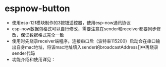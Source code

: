 # espnow-button
- 使用esp-12f模块制作的3按钮遥控器，使用esp-now通讯协议
- esp-now数据包格式可以自行修改，需要注意在sender和receiver都要同步修改，保证数据格式完全一致
- 使用时先烧录receiver端程序，连接串口后（波特率115200）启动会在串口输出自身mac地址，将该mac地址填入sender的broadcastAddress[]中再烧录sender代码
- 功能介绍和使用详见：
